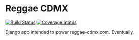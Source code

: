 # Reggae CDMX
[![Build Status](https://travis-ci.org/FlowFX/reggae-cdmx.svg?branch=master)](https://travis-ci.org/FlowFX/reggae-cdmx)
[![Coverage Status](https://coveralls.io/repos/github/FlowFX/reggae-cdmx/badge.svg)](https://coveralls.io/github/FlowFX/reggae-cdmx)

Django app intended to power reggae-cdmx.com. Eventually.

